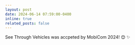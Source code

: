 ```yaml
---
layout: post
date: 2024-06-14 07:59:00-0400
inline: true
related_posts: false
---
```

See Through Vehicles was accpeted by MobiCom 2024! 😊 ✨
